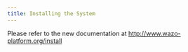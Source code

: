 ```yaml
---
title: Installing the System
---
```


Please refer to the new documentation at
<http://www.wazo-platform.org/install>
